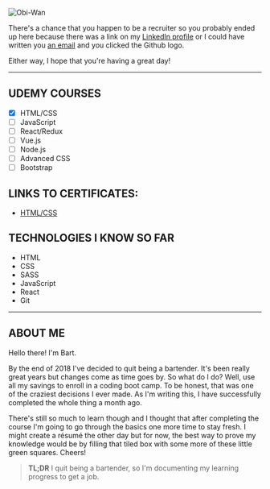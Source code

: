 ![Obi-Wan](https://media.giphy.com/media/Nx0rz3jtxtEre/giphy.gif)

There's a chance that you happen to be a recruiter so you probably ended up here because there was a link on my [LinkedIn profile](https://www.linkedin.com/in/bart-le) or I could have written you [an email](mailto:le.bartlomiej@gmail.com) and you clicked the Github logo.

Either way, I hope that you're having a great day!
___

## **UDEMY COURSES**
* [x] HTML/CSS
* [ ] JavaScript
* [ ] React/Redux
* [ ] Vue.js
* [ ] Node.js
* [ ] Advanced CSS
* [ ] Bootstrap

## **LINKS TO CERTIFICATES**:
* [HTML/CSS](https://www.udemy.com/certificate/UC-507NGGTJ)

## **TECHNOLOGIES I KNOW SO FAR**
* HTML
* CSS
* SASS
* JavaScript
* React
* Git
___

## **ABOUT ME**
Hello there! I'm Bart.

By the end of 2018 I've decided to quit being a bartender. It's been really great years but changes come as time goes by. So what do I do? Well, use all my savings to enroll in a coding boot camp. To be honest, that was one of the craziest decisions I ever made. As I'm writing this, I have successfully completed the whole thing a month ago.

There's still so much to learn though and I thought that after completing the course I'm going to go through the basics one more time to stay fresh. I might create a résumé the other day but for now, the best way to prove my knowledge would be by filling that tiled box with some more of these little green squares. Cheers!


>**TL;DR** I quit being a bartender, so I'm documenting my learning progress to get a job.
